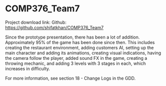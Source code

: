 # COMP376_Team7

Project download link: 
Github: https://github.com/shifatkhan/COMP376_Team7

Since the prototype presentation, there has been a lot of addition. Approximately 95% of the game has been done
since then. This includes creating the restaurant environment, adding customers AI, setting up the main 
character and adding its animations, creating visual indications, having the camera follow the player, 
added sound FX in the game, creating a throwing mechanic, and adding 3 levels with 3 stages in each, 
which increases in difficulty.

For more information, see section 18 - Change Logs in the GDD.